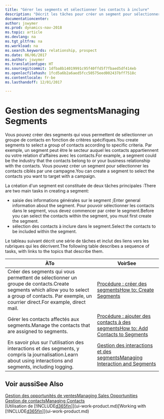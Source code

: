 ```yaml
---
title: "Gérer les segments et sélectionner les contacts à inclure"
description: "Décrit les tâches pour créer un segment pour sélectionner un groupe de contacts en fonction de critères spécifiques, par exemple, les contacts dans un secteur que vous souhaitez cibler."
documentationcenter: 
author: jswymer
ms.prod: dynamics-nav-2018
ms.topic: article
ms.devlang: na
ms.tgt_pltfrm: na
ms.workload: na
ms.search.keywords: relationship, prospect
ms.date: 06/06/2017
ms.author: jswymer
ms.translationtype: HT
ms.sourcegitcommit: 1dfba8b14019991c95f40ffd5f7fbaed5df414eb
ms.openlocfilehash: 1fcd5a6b2a6aed5fcc50575eed002437bff7518c
ms.contentlocale: fr-be
ms.lasthandoff: 12/01/2017

---
```

# <a name="managing-segments"></a><span data-ttu-id="78b5c-103">Gestion des segments</span><span class="sxs-lookup"><span data-stu-id="78b5c-103">Managing Segments</span></span>
<span data-ttu-id="78b5c-104">Vous pouvez créer des segments qui vous permettent de sélectionner un groupe de contacts en fonction de critères spécifiques.</span><span class="sxs-lookup"><span data-stu-id="78b5c-104">You create segments to select a group of contacts according to specific criteria.</span></span> <span data-ttu-id="78b5c-105">Par exemple, un segment peut être le secteur auquel les contacts appartiennent ou votre relation d'affaires avec les contacts.</span><span class="sxs-lookup"><span data-stu-id="78b5c-105">For example, a segment could be the industry that the contacts belong to or your business relationship with the contacts.</span></span> <span data-ttu-id="78b5c-106">Vous pouvez créer un segment pour sélectionner les contacts ciblés par une campagne.</span><span class="sxs-lookup"><span data-stu-id="78b5c-106">You can create a segment to select the contacts you want to target with a campaign.</span></span>

<span data-ttu-id="78b5c-107">La création d'un segment est constituée de deux tâches principales :</span><span class="sxs-lookup"><span data-stu-id="78b5c-107">There are two main tasks in creating a segment:</span></span>

* <span data-ttu-id="78b5c-108">saisie des informations générales sur le segment ;</span><span class="sxs-lookup"><span data-stu-id="78b5c-108">Enter general information about the segment.</span></span> <span data-ttu-id="78b5c-109">Pour pouvoir sélectionner les contacts dans le segment, vous devez commencer par créer le segment.</span><span class="sxs-lookup"><span data-stu-id="78b5c-109">Before you can select the contacts within the segment, you must first create the segment.</span></span>
* <span data-ttu-id="78b5c-110">sélection des contacts à inclure dans le segment.</span><span class="sxs-lookup"><span data-stu-id="78b5c-110">Select the contacts to be included within the segment.</span></span>

<span data-ttu-id="78b5c-111">Le tableau suivant décrit une série de tâches et inclut des liens vers les rubriques qui les décrivent.</span><span class="sxs-lookup"><span data-stu-id="78b5c-111">The following table describes a sequence of tasks, with links to the topics that describe them.</span></span> 

| <span data-ttu-id="78b5c-112">À</span><span class="sxs-lookup"><span data-stu-id="78b5c-112">To</span></span> | <span data-ttu-id="78b5c-113">Voir</span><span class="sxs-lookup"><span data-stu-id="78b5c-113">See</span></span> |
| --- | --- |
| <span data-ttu-id="78b5c-114">Créer des segments qui vous permettent de sélectionner un groupe de contacts.</span><span class="sxs-lookup"><span data-stu-id="78b5c-114">Create segments which allow you to select a group of contacts.</span></span> <span data-ttu-id="78b5c-115">Par exemple, un courrier direct.</span><span class="sxs-lookup"><span data-stu-id="78b5c-115">For example, direct mail.</span></span> |[<span data-ttu-id="78b5c-116">Procédure : créer des segments</span><span class="sxs-lookup"><span data-stu-id="78b5c-116">How to: Create Segments</span></span>](marketing-how-create-segment.md) |
| <span data-ttu-id="78b5c-117">Gérer les contacts affectés aux segments.</span><span class="sxs-lookup"><span data-stu-id="78b5c-117">Manage the contacts that are assigned to segments.</span></span> |[<span data-ttu-id="78b5c-118">Procédure : ajouter des contacts à des segments</span><span class="sxs-lookup"><span data-stu-id="78b5c-118">How to: Add Contacts to Segments</span></span>](marketing-add-contact-segment.md) |
| <span data-ttu-id="78b5c-119">En savoir plus sur l'utilisation des interactions et des segments, y compris la journalisation.</span><span class="sxs-lookup"><span data-stu-id="78b5c-119">Learn about using interactions and segments, including logging.</span></span> |[<span data-ttu-id="78b5c-120">Gestion des interactions et des segments</span><span class="sxs-lookup"><span data-stu-id="78b5c-120">Managing Interaction and Segments</span></span>](marketing-interaction-segments.md) |

## <a name="see-also"></a><span data-ttu-id="78b5c-121">Voir aussi</span><span class="sxs-lookup"><span data-stu-id="78b5c-121">See Also</span></span>
[<span data-ttu-id="78b5c-122">Gestion des opportunités de ventes</span><span class="sxs-lookup"><span data-stu-id="78b5c-122">Managing Sales Opportunities</span></span>](marketing-manage-sales-opportunities.md)  
[<span data-ttu-id="78b5c-123">Gestion de contacts</span><span class="sxs-lookup"><span data-stu-id="78b5c-123">Managing Contacts</span></span>](marketing-contacts.md)  
<span data-ttu-id="78b5c-124">[Utilisation de [!INCLUDE[d365fin](includes/d365fin_md.md)]](ui-work-product.md)</span><span class="sxs-lookup"><span data-stu-id="78b5c-124">[Working with [!INCLUDE[d365fin](includes/d365fin_md.md)]](ui-work-product.md)</span></span>

